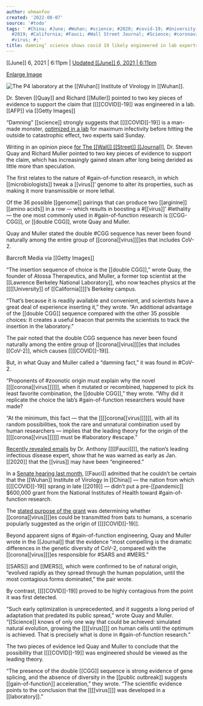 ```yaml
---
author: ohmanfoo
created: '2022-08-07'
source: '#todo'
tags: ' #China; #June; #Wuhan; #science; #2020; #covid-19; #University; #pandemic;
  #2019; #California; #Fauci; #Wall Street Journal; #Science; #coronavirus; #COVID;
  #virus; #;'
title: damning’ science shows covid 19 likely engineered in lab experts
---
```


[[June]] 6, 2021 | 6:11pm | [Updated [[June]] 6, 2021 | 6:11pm](https://nypost.com/2021/06/06/damning-[[science]]-shows-[[covid-19]]-likely-engineered-in-lab/#)

[Enlarge Image](https://nypost.com/2021/06/06/damning-[[science]]-shows-[[covid-19]]-likely-engineered-in-lab/# "Enlarge Image")

![The P4 laboratory at the [[Wuhan]] Institute of Virology in [[Wuhan]].](https://nypost.com/wp-content/uploads/sites/2/2021/06/wuhan-lab-outbreak-04-2.jpg?quality=90&strip=all&w=618&h=410&crop=1)

Dr. Steven [[Quay]] and Richard [[Muller]] pointed to two key pieces of evidence to support the claim that [[[[COVID]]-19]] was engineered in a lab. [[AFP]] via [[Getty Images]]

“Damning” [[science]] strongly suggests that [[[[COVID]]-19]] is a man-made monster, [optimized in a lab](https://nypost.com/2021/05/29/explosive-study-claims-to-prove-chinese-scientists-created-covid/) for maximum infectivity before hitting the outside to catastrophic effect, two experts said Sunday.

Writing in an opinion piece [for The [[Wall]] [[Street]] [[Journal]]](https://www.wsj.com/articles/the-[[science]]-suggests-a-wuhan-lab-leak-11622995184), Dr. Steven Quay and Richard Muller pointed to two key pieces of evidence to support the claim, which has increasingly gained steam after long being derided as little more than speculation.

The first relates to the nature of #gain-of-function research, in which [[microbiologists]] tweak a [[virus]]’ genome to alter its properties, such as making it more transmissible or more lethal.

Of the 36 possible [[genome]] pairings that can produce two [[arginine]] [[amino acids]] in a row — which results in boosting a #[[virus]]’ #lethality — the one most commonly used in #gain-of-function research is [[CGG-CGG]], or [[double CGG]], wrote Quay and Muller.

Quay and Muller stated the double #CGG sequence has never been found naturally among the entire group of [[corona[[virus]]]]es that includes CoV-2.

Barcroft Media via [[Getty Images]]

“The insertion sequence of choice is the [[double CGG]],” wrote Quay, the founder of Atossa Therapeutics, and Muller, a former top scientist at the [[Lawrence Berkeley National Laboratory]], who now teaches physics at the [[[[University]] of [[California]]]]’s Berkeley campus.

“That’s because it is readily available and convenient, and scientists have a great deal of experience inserting it,” they wrote. “An additional advantage of the [[double CGG]] sequence compared with the other 35 possible choices: It creates a useful beacon that permits the scientists to track the insertion in the laboratory.”

The pair noted that the double CGG sequence has never been found naturally among the entire group of [[corona[[virus]]]]es that includes [[CoV-2]], which causes [[[[COVID]]-19]].

But, in what Quay and Muller called a “damning fact,” it was found in #CoV-2.

“Proponents of #zoonotic origin must explain why the novel [[[[corona[[virus]]]]]], when it mutated or recombined, happened to pick its least favorite combination, the [[double CGG]],” they wrote. “Why did it replicate the choice the lab’s #gain-of-function researchers would have made?

“At the minimum, this fact — that the [[[[corona[[virus]]]]]], with all its random possibilities, took the rare and unnatural combination used by human researchers — implies that the leading theory for the origin of the [[[[corona[[virus]]]]]] must be #laboratory #escape.”

[Recently revealed emails](https://nypost.com/2021/06/02/fauci-was-warned-that-covid-may-have-been-engineered-emails/) by Dr. Anthony [[[[Fauci]]]], the nation’s leading infectious disease expert, show that he was warned as early as Jan. [[2020]] that the [[virus]] may have been “engineered.”

In a [Senate hearing last month](https://nypost.com/2021/05/26/gop-senators-grill-fauci-on-wuhan-lab-funding-origins-of-covid/), [[Fauci]] admitted that he couldn’t be certain that the [[Wuhan]] Institute of Virology in [[China]] — the nation from which [[[[COVID]]-19]] sprang in late [[2019]] — didn’t put a pre-[[pandemic]] $600,000 grant from the National Institutes of Health toward #gain-of-function research.

The [stated purpose of the grant](https://nypost.com/2021/05/25/fauci-admits-nih-funding-of-wuhan-lab-denies-gain-of-function/) was determining whether [[corona[[virus]]]]es could be transmitted from bats to humans, a scenario popularly suggested as the origin of [[[[COVID]]-19]].

Beyond apparent signs of #gain-of-function engineering, Quay and Muller wrote in the [[Journal]] that the evidence “most compelling is the dramatic differences in the genetic diversity of CoV-2, compared with the [[corona[[virus]]]]es responsible for #SARS and #MERS.”

[[SARS]] and [[MERS]], which were confirmed to be of natural origin, “evolved rapidly as they spread through the human population, until the most contagious forms dominated,” the pair wrote.

By contrast, [[[[COVID]]-19]] proved to be highly contagious from the point it was first detected.

“Such early optimization is unprecedented, and it suggests a long period of adaptation that predated its public spread,” wrote Quay and Muller. “[[Science]] knows of only one way that could be achieved: simulated natural evolution, growing the [[[[virus]]]] on human cells until the optimum is achieved. That is precisely what is done in #gain-of-function research.”

The two pieces of evidence led Quay and Muller to conclude that the possibility that [[[[COVID]]-19]] was engineered should be viewed as the leading theory.

“The presence of the double [[CGG]] sequence is strong evidence of gene splicing, and the absence of diversity in the [[public outbreak]] suggests [[gain-of-function]] acceleration,” they wrote. “The scientific evidence points to the conclusion that the [[[[virus]]]] was developed in a [[laboratory]].”